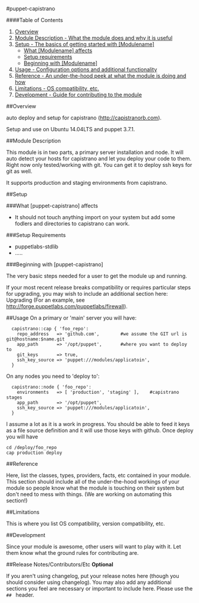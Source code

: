 #puppet-capistrano

####Table of Contents

1. [Overview](#overview)
2. [Module Description - What the module does and why it is useful](#module-description)
3. [Setup - The basics of getting started with [Modulename]](#setup)
    * [What [Modulename] affects](#what-[modulename]-affects)
    * [Setup requirements](#setup-requirements)
    * [Beginning with [Modulename]](#beginning-with-[Modulename])
4. [Usage - Configuration options and additional functionality](#usage)
5. [Reference - An under-the-hood peek at what the module is doing and how](#reference)
5. [Limitations - OS compatibility, etc.](#limitations)
6. [Development - Guide for contributing to the module](#development)

##Overview

auto deploy and setup for capistrano (http://capistranorb.com).

Setup and use on Ubuntu 14.04LTS and puppet 3.7.1.

##Module Description

This module is in two parts, a primary server installation and node. It will auto detect your hosts for capistrano and let you deploy your code to them. Right now only tested/working with git. You can get it to deploy ssh keys for git as well.

It supports production and staging environments from capistrano.

##Setup

###What [puppet-capistrano] affects

* It should not touch anything import on your system but add some fodlers and directories to capistrano can work.

###Setup Requirements 

* puppetlabs-stdlib
* .....
	
###Beginning with [puppet-capistrano]	

The very basic steps needed for a user to get the module up and running. 

If your most recent release breaks compatibility or requires particular steps for upgrading, you may wish to include an additional section here: Upgrading (For an example, see http://forge.puppetlabs.com/puppetlabs/firewall).

##Usage
On a primary or 'main' server you will have:
```
  capistrano::cap { 'foo_repo':
    repo_address   => 'github.com',        #we assume the GIT url is git@hostname:$name.git
    app_path       => '/opt/puppet',       #where you want to deploy to
    git_keys       => true,
    ssh_key_source => 'puppet:///modules/applicatoin',   
  }
```

On any nodes you need to 'deploy to':
```
  capistrano::node { 'foo_repo':
    environments   => [ 'production', 'staging' ],    #capistrano stages
    app_path       => '/opt/puppet',
    ssh_key_source => 'puppet:///modules/applicatoin',   
  }
```

I assume a lot as it is a work in progress. You should be able to feed it keys as a file source definition and it will use those keys with github. Once deploy you will have

```
cd /deploy/foo_repo
cap production deploy
```

##Reference

Here, list the classes, types, providers, facts, etc contained in your module. This section should include all of the under-the-hood workings of your module so people know what the module is touching on their system but don't need to mess with things. (We are working on automating this section!)

##Limitations

This is where you list OS compatibility, version compatibility, etc.

##Development

Since your module is awesome, other users will want to play with it. Let them know what the ground rules for contributing are.

##Release Notes/Contributors/Etc **Optional**

If you aren't using changelog, put your release notes here (though you should consider using changelog). You may also add any additional sections you feel are necessary or important to include here. Please use the `## ` header. 
